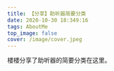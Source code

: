 ```yaml
---
title: 【分享】助听器简要分类
date: 2020-10-30 18:349:16
tags: AboutMe
top_image: false
cover: /image/cover.jpeg
---
```

楼楼分享了助听器的简要分类在这里。



